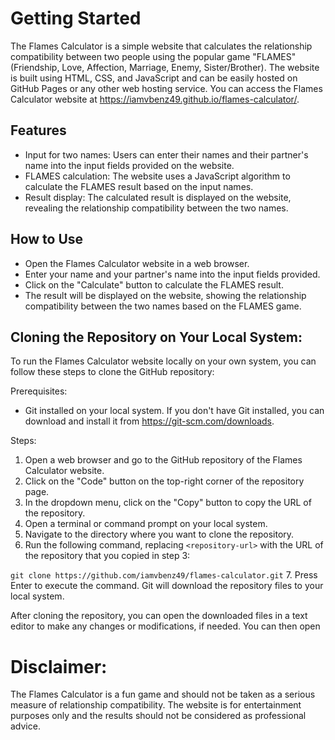 # Getting Started
The Flames Calculator is a simple website that calculates the relationship compatibility between two people using the popular game "FLAMES" (Friendship, Love, Affection, Marriage, Enemy, Sister/Brother). The website is built using HTML, CSS, and JavaScript and can be easily hosted on GitHub Pages or any other web hosting service. You can access the Flames Calculator website at https://iamvbenz49.github.io/flames-calculator/.


## Features
- Input for two names: Users can enter their names and their partner's name into the input fields provided on the website.
- FLAMES calculation: The website uses a JavaScript algorithm to calculate the FLAMES result based on the input names.
- Result display: The calculated result is displayed on the website, revealing the relationship compatibility between the two names.

## How to Use
- Open the Flames Calculator website in a web browser.
- Enter your name and your partner's name into the input fields provided.
- Click on the "Calculate" button to calculate the FLAMES result.
- The result will be displayed on the website, showing the relationship compatibility between the two names based on the FLAMES game.

## Cloning the Repository on Your Local System:

To run the Flames Calculator website locally on your own system, you can follow these steps to clone the GitHub repository:

Prerequisites:
- Git installed on your local system. If you don't have Git installed, you can download and install it from https://git-scm.com/downloads.

Steps:
1. Open a web browser and go to the GitHub repository of the Flames Calculator website.
2. Click on the "Code" button on the top-right corner of the repository page.
3. In the dropdown menu, click on the "Copy" button to copy the URL of the repository.
4. Open a terminal or command prompt on your local system.
5. Navigate to the directory where you want to clone the repository.
6. Run the following command, replacing `<repository-url>` with the URL of the repository that you copied in step 3:


`git clone https://github.com/iamvbenz49/flames-calculator.git`
7. Press Enter to execute the command. Git will download the repository files to your local system.

After cloning the repository, you can open the downloaded files in a text editor to make any changes or modifications, if needed. You can then open

# Disclaimer:
The Flames Calculator is a fun game and should not be taken as a serious measure of relationship compatibility. The website is for entertainment purposes only and the results should not be considered as professional advice.